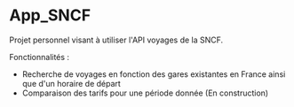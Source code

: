 # App_SNCF

Projet personnel visant à utiliser l'API voyages de la SNCF.

Fonctionnalités :
- Recherche de voyages en fonction des gares existantes en France ainsi que d'un horaire de départ
- Comparaison des tarifs pour une période donnée (En construction)
